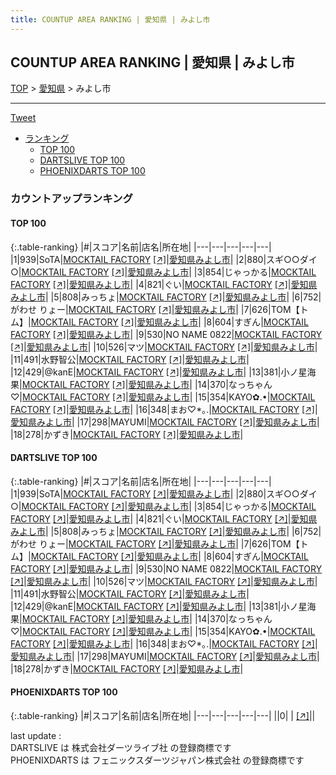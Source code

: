 ```yaml
---
title: COUNTUP AREA RANKING | 愛知県 | みよし市
---
```

## COUNTUP AREA RANKING | 愛知県 | みよし市

[TOP](/darts/rank/) > [愛知県](/darts/rank/愛知県/) > みよし市

___

<a href="https://twitter.com/share?ref_src=twsrc%5Etfw" data-text="COUNTUP AREA RANKING | 愛知県みよし市" class="twitter-share-button" data-hashtags="DARTSLIVE,PHOENIXDARTS,darts,ダーツ" data-show-count="false">Tweet</a>

* [ランキング](#カウントアップランキング)
    * [TOP 100](#top-100)
    * [DARTSLIVE TOP 100](#dartslive-top-100)
    * [PHOENIXDARTS TOP 100](#phoenixdarts-top-100)

### カウントアップランキング

#### TOP 100



{:.table-ranking}
|#|スコア|名前|店名|所在地|
|---|---|---|---|---|
|1|939|<span class="rank-name-dl">SoTA</span>|<a href="/darts/rank/shops/8ac715476efa69610d9b047a20a7ba1e.html">MOCKTAIL FACTORY</a> <a href="https://search.dartslive.com/jp/shop/8ac715476efa69610d9b047a20a7ba1e">[↗]</a>|<a href="/darts/rank/愛知県/みよし市">愛知県みよし市</a>|
|2|880|<span class="rank-name-dl">スギ○○ダイ○</span>|<a href="/darts/rank/shops/8ac715476efa69610d9b047a20a7ba1e.html">MOCKTAIL FACTORY</a> <a href="https://search.dartslive.com/jp/shop/8ac715476efa69610d9b047a20a7ba1e">[↗]</a>|<a href="/darts/rank/愛知県/みよし市">愛知県みよし市</a>|
|3|854|<span class="rank-name-dl">じゃっかる</span>|<a href="/darts/rank/shops/8ac715476efa69610d9b047a20a7ba1e.html">MOCKTAIL FACTORY</a> <a href="https://search.dartslive.com/jp/shop/8ac715476efa69610d9b047a20a7ba1e">[↗]</a>|<a href="/darts/rank/愛知県/みよし市">愛知県みよし市</a>|
|4|821|<span class="rank-name-dl">ぐい</span>|<a href="/darts/rank/shops/8ac715476efa69610d9b047a20a7ba1e.html">MOCKTAIL FACTORY</a> <a href="https://search.dartslive.com/jp/shop/8ac715476efa69610d9b047a20a7ba1e">[↗]</a>|<a href="/darts/rank/愛知県/みよし市">愛知県みよし市</a>|
|5|808|<span class="rank-name-dl">みっちょ</span>|<a href="/darts/rank/shops/8ac715476efa69610d9b047a20a7ba1e.html">MOCKTAIL FACTORY</a> <a href="https://search.dartslive.com/jp/shop/8ac715476efa69610d9b047a20a7ba1e">[↗]</a>|<a href="/darts/rank/愛知県/みよし市">愛知県みよし市</a>|
|6|752|<span class="rank-name-dl">がわせ りょー</span>|<a href="/darts/rank/shops/8ac715476efa69610d9b047a20a7ba1e.html">MOCKTAIL FACTORY</a> <a href="https://search.dartslive.com/jp/shop/8ac715476efa69610d9b047a20a7ba1e">[↗]</a>|<a href="/darts/rank/愛知県/みよし市">愛知県みよし市</a>|
|7|626|<span class="rank-name-dl">TOM【トム】</span>|<a href="/darts/rank/shops/8ac715476efa69610d9b047a20a7ba1e.html">MOCKTAIL FACTORY</a> <a href="https://search.dartslive.com/jp/shop/8ac715476efa69610d9b047a20a7ba1e">[↗]</a>|<a href="/darts/rank/愛知県/みよし市">愛知県みよし市</a>|
|8|604|<span class="rank-name-dl">すぎん</span>|<a href="/darts/rank/shops/8ac715476efa69610d9b047a20a7ba1e.html">MOCKTAIL FACTORY</a> <a href="https://search.dartslive.com/jp/shop/8ac715476efa69610d9b047a20a7ba1e">[↗]</a>|<a href="/darts/rank/愛知県/みよし市">愛知県みよし市</a>|
|9|530|<span class="rank-name-dl">NO NAME 0822</span>|<a href="/darts/rank/shops/8ac715476efa69610d9b047a20a7ba1e.html">MOCKTAIL FACTORY</a> <a href="https://search.dartslive.com/jp/shop/8ac715476efa69610d9b047a20a7ba1e">[↗]</a>|<a href="/darts/rank/愛知県/みよし市">愛知県みよし市</a>|
|10|526|<span class="rank-name-dl">マツ</span>|<a href="/darts/rank/shops/8ac715476efa69610d9b047a20a7ba1e.html">MOCKTAIL FACTORY</a> <a href="https://search.dartslive.com/jp/shop/8ac715476efa69610d9b047a20a7ba1e">[↗]</a>|<a href="/darts/rank/愛知県/みよし市">愛知県みよし市</a>|
|11|491|<span class="rank-name-dl">水野智公</span>|<a href="/darts/rank/shops/8ac715476efa69610d9b047a20a7ba1e.html">MOCKTAIL FACTORY</a> <a href="https://search.dartslive.com/jp/shop/8ac715476efa69610d9b047a20a7ba1e">[↗]</a>|<a href="/darts/rank/愛知県/みよし市">愛知県みよし市</a>|
|12|429|<span class="rank-name-dl">@kanE</span>|<a href="/darts/rank/shops/8ac715476efa69610d9b047a20a7ba1e.html">MOCKTAIL FACTORY</a> <a href="https://search.dartslive.com/jp/shop/8ac715476efa69610d9b047a20a7ba1e">[↗]</a>|<a href="/darts/rank/愛知県/みよし市">愛知県みよし市</a>|
|13|381|<span class="rank-name-dl">小ノ星海果</span>|<a href="/darts/rank/shops/8ac715476efa69610d9b047a20a7ba1e.html">MOCKTAIL FACTORY</a> <a href="https://search.dartslive.com/jp/shop/8ac715476efa69610d9b047a20a7ba1e">[↗]</a>|<a href="/darts/rank/愛知県/みよし市">愛知県みよし市</a>|
|14|370|<span class="rank-name-dl">なっちゃん♡</span>|<a href="/darts/rank/shops/8ac715476efa69610d9b047a20a7ba1e.html">MOCKTAIL FACTORY</a> <a href="https://search.dartslive.com/jp/shop/8ac715476efa69610d9b047a20a7ba1e">[↗]</a>|<a href="/darts/rank/愛知県/みよし市">愛知県みよし市</a>|
|15|354|<span class="rank-name-dl">KAYO✿.•</span>|<a href="/darts/rank/shops/8ac715476efa69610d9b047a20a7ba1e.html">MOCKTAIL FACTORY</a> <a href="https://search.dartslive.com/jp/shop/8ac715476efa69610d9b047a20a7ba1e">[↗]</a>|<a href="/darts/rank/愛知県/みよし市">愛知県みよし市</a>|
|16|348|<span class="rank-name-dl">まお♡*｡.</span>|<a href="/darts/rank/shops/8ac715476efa69610d9b047a20a7ba1e.html">MOCKTAIL FACTORY</a> <a href="https://search.dartslive.com/jp/shop/8ac715476efa69610d9b047a20a7ba1e">[↗]</a>|<a href="/darts/rank/愛知県/みよし市">愛知県みよし市</a>|
|17|298|<span class="rank-name-dl">MAYUMI</span>|<a href="/darts/rank/shops/8ac715476efa69610d9b047a20a7ba1e.html">MOCKTAIL FACTORY</a> <a href="https://search.dartslive.com/jp/shop/8ac715476efa69610d9b047a20a7ba1e">[↗]</a>|<a href="/darts/rank/愛知県/みよし市">愛知県みよし市</a>|
|18|278|<span class="rank-name-dl">かずき</span>|<a href="/darts/rank/shops/8ac715476efa69610d9b047a20a7ba1e.html">MOCKTAIL FACTORY</a> <a href="https://search.dartslive.com/jp/shop/8ac715476efa69610d9b047a20a7ba1e">[↗]</a>|<a href="/darts/rank/愛知県/みよし市">愛知県みよし市</a>|


#### DARTSLIVE TOP 100



{:.table-ranking}
|#|スコア|名前|店名|所在地|
|---|---|---|---|---|
|1|939|<span class="rank-name-dl">SoTA</span>|<a href="/darts/rank/shops/8ac715476efa69610d9b047a20a7ba1e.html">MOCKTAIL FACTORY</a> <a href="https://search.dartslive.com/jp/shop/8ac715476efa69610d9b047a20a7ba1e">[↗]</a>|<a href="/darts/rank/愛知県/みよし市">愛知県みよし市</a>|
|2|880|<span class="rank-name-dl">スギ○○ダイ○</span>|<a href="/darts/rank/shops/8ac715476efa69610d9b047a20a7ba1e.html">MOCKTAIL FACTORY</a> <a href="https://search.dartslive.com/jp/shop/8ac715476efa69610d9b047a20a7ba1e">[↗]</a>|<a href="/darts/rank/愛知県/みよし市">愛知県みよし市</a>|
|3|854|<span class="rank-name-dl">じゃっかる</span>|<a href="/darts/rank/shops/8ac715476efa69610d9b047a20a7ba1e.html">MOCKTAIL FACTORY</a> <a href="https://search.dartslive.com/jp/shop/8ac715476efa69610d9b047a20a7ba1e">[↗]</a>|<a href="/darts/rank/愛知県/みよし市">愛知県みよし市</a>|
|4|821|<span class="rank-name-dl">ぐい</span>|<a href="/darts/rank/shops/8ac715476efa69610d9b047a20a7ba1e.html">MOCKTAIL FACTORY</a> <a href="https://search.dartslive.com/jp/shop/8ac715476efa69610d9b047a20a7ba1e">[↗]</a>|<a href="/darts/rank/愛知県/みよし市">愛知県みよし市</a>|
|5|808|<span class="rank-name-dl">みっちょ</span>|<a href="/darts/rank/shops/8ac715476efa69610d9b047a20a7ba1e.html">MOCKTAIL FACTORY</a> <a href="https://search.dartslive.com/jp/shop/8ac715476efa69610d9b047a20a7ba1e">[↗]</a>|<a href="/darts/rank/愛知県/みよし市">愛知県みよし市</a>|
|6|752|<span class="rank-name-dl">がわせ りょー</span>|<a href="/darts/rank/shops/8ac715476efa69610d9b047a20a7ba1e.html">MOCKTAIL FACTORY</a> <a href="https://search.dartslive.com/jp/shop/8ac715476efa69610d9b047a20a7ba1e">[↗]</a>|<a href="/darts/rank/愛知県/みよし市">愛知県みよし市</a>|
|7|626|<span class="rank-name-dl">TOM【トム】</span>|<a href="/darts/rank/shops/8ac715476efa69610d9b047a20a7ba1e.html">MOCKTAIL FACTORY</a> <a href="https://search.dartslive.com/jp/shop/8ac715476efa69610d9b047a20a7ba1e">[↗]</a>|<a href="/darts/rank/愛知県/みよし市">愛知県みよし市</a>|
|8|604|<span class="rank-name-dl">すぎん</span>|<a href="/darts/rank/shops/8ac715476efa69610d9b047a20a7ba1e.html">MOCKTAIL FACTORY</a> <a href="https://search.dartslive.com/jp/shop/8ac715476efa69610d9b047a20a7ba1e">[↗]</a>|<a href="/darts/rank/愛知県/みよし市">愛知県みよし市</a>|
|9|530|<span class="rank-name-dl">NO NAME 0822</span>|<a href="/darts/rank/shops/8ac715476efa69610d9b047a20a7ba1e.html">MOCKTAIL FACTORY</a> <a href="https://search.dartslive.com/jp/shop/8ac715476efa69610d9b047a20a7ba1e">[↗]</a>|<a href="/darts/rank/愛知県/みよし市">愛知県みよし市</a>|
|10|526|<span class="rank-name-dl">マツ</span>|<a href="/darts/rank/shops/8ac715476efa69610d9b047a20a7ba1e.html">MOCKTAIL FACTORY</a> <a href="https://search.dartslive.com/jp/shop/8ac715476efa69610d9b047a20a7ba1e">[↗]</a>|<a href="/darts/rank/愛知県/みよし市">愛知県みよし市</a>|
|11|491|<span class="rank-name-dl">水野智公</span>|<a href="/darts/rank/shops/8ac715476efa69610d9b047a20a7ba1e.html">MOCKTAIL FACTORY</a> <a href="https://search.dartslive.com/jp/shop/8ac715476efa69610d9b047a20a7ba1e">[↗]</a>|<a href="/darts/rank/愛知県/みよし市">愛知県みよし市</a>|
|12|429|<span class="rank-name-dl">@kanE</span>|<a href="/darts/rank/shops/8ac715476efa69610d9b047a20a7ba1e.html">MOCKTAIL FACTORY</a> <a href="https://search.dartslive.com/jp/shop/8ac715476efa69610d9b047a20a7ba1e">[↗]</a>|<a href="/darts/rank/愛知県/みよし市">愛知県みよし市</a>|
|13|381|<span class="rank-name-dl">小ノ星海果</span>|<a href="/darts/rank/shops/8ac715476efa69610d9b047a20a7ba1e.html">MOCKTAIL FACTORY</a> <a href="https://search.dartslive.com/jp/shop/8ac715476efa69610d9b047a20a7ba1e">[↗]</a>|<a href="/darts/rank/愛知県/みよし市">愛知県みよし市</a>|
|14|370|<span class="rank-name-dl">なっちゃん♡</span>|<a href="/darts/rank/shops/8ac715476efa69610d9b047a20a7ba1e.html">MOCKTAIL FACTORY</a> <a href="https://search.dartslive.com/jp/shop/8ac715476efa69610d9b047a20a7ba1e">[↗]</a>|<a href="/darts/rank/愛知県/みよし市">愛知県みよし市</a>|
|15|354|<span class="rank-name-dl">KAYO✿.•</span>|<a href="/darts/rank/shops/8ac715476efa69610d9b047a20a7ba1e.html">MOCKTAIL FACTORY</a> <a href="https://search.dartslive.com/jp/shop/8ac715476efa69610d9b047a20a7ba1e">[↗]</a>|<a href="/darts/rank/愛知県/みよし市">愛知県みよし市</a>|
|16|348|<span class="rank-name-dl">まお♡*｡.</span>|<a href="/darts/rank/shops/8ac715476efa69610d9b047a20a7ba1e.html">MOCKTAIL FACTORY</a> <a href="https://search.dartslive.com/jp/shop/8ac715476efa69610d9b047a20a7ba1e">[↗]</a>|<a href="/darts/rank/愛知県/みよし市">愛知県みよし市</a>|
|17|298|<span class="rank-name-dl">MAYUMI</span>|<a href="/darts/rank/shops/8ac715476efa69610d9b047a20a7ba1e.html">MOCKTAIL FACTORY</a> <a href="https://search.dartslive.com/jp/shop/8ac715476efa69610d9b047a20a7ba1e">[↗]</a>|<a href="/darts/rank/愛知県/みよし市">愛知県みよし市</a>|
|18|278|<span class="rank-name-dl">かずき</span>|<a href="/darts/rank/shops/8ac715476efa69610d9b047a20a7ba1e.html">MOCKTAIL FACTORY</a> <a href="https://search.dartslive.com/jp/shop/8ac715476efa69610d9b047a20a7ba1e">[↗]</a>|<a href="/darts/rank/愛知県/みよし市">愛知県みよし市</a>|


#### PHOENIXDARTS TOP 100



{:.table-ranking}
|#|スコア|名前|店名|所在地|
|---|---|---|---|---|
||0|<span class="rank-name-dl"> </span>|<a href="/darts/rank/shops/.html"></a> <a href="">[↗]</a>|<a href="/darts/rank//"></a>|


<div class="footer border-top border-gray-light mt-5 pt-3 text-right text-gray">
    last update : <span style="font-weight: italic" id="foot_last_modified"></span><br />
    DARTSLIVE は 株式会社ダーツライブ社 の登録商標です<br />
    PHOENIXDARTS は フェニックスダーツジャパン株式会社 の登録商標です<br />
</div>

<script src="https://cdnjs.cloudflare.com/ajax/libs/jquery.tablesorter/2.31.3/js/jquery.tablesorter.min.js" integrity="sha512-qzgd5cYSZcosqpzpn7zF2ZId8f/8CHmFKZ8j7mU4OUXTNRd5g+ZHBPsgKEwoqxCtdQvExE5LprwwPAgoicguNg==" crossorigin="anonymous" referrerpolicy="no-referrer"></script>
<link rel="stylesheet" href="https://cdnjs.cloudflare.com/ajax/libs/jquery.tablesorter/2.31.3/css/theme.default.min.css" integrity="sha512-wghhOJkjQX0Lh3NSWvNKeZ0ZpNn+SPVXX1Qyc9OCaogADktxrBiBdKGDoqVUOyhStvMBmJQ8ZdMHiR3wuEq8+w==" crossorigin="anonymous" referrerpolicy="no-referrer" />
<script>
$(function() {
    $(".table-ranking").tablesorter({sortList:[[0, 0]]});
    $("#foot_last_modified").text(formatDate(new Date(document.lastModified), 'yyyy-MM-dd HH:mm:ss'));
});
</script>

<script async src="https://platform.twitter.com/widgets.js" charset="utf-8"></script>